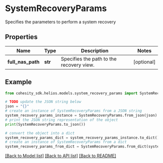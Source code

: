 # SystemRecoveryParams

Specifies the parameters to perform a system recovery

## Properties

Name | Type | Description | Notes
------------ | ------------- | ------------- | -------------
**full_nas_path** | **str** | Specifies the path to the recovery view. | [optional] 

## Example

```python
from cohesity_sdk.helios.models.system_recovery_params import SystemRecoveryParams

# TODO update the JSON string below
json = "{}"
# create an instance of SystemRecoveryParams from a JSON string
system_recovery_params_instance = SystemRecoveryParams.from_json(json)
# print the JSON string representation of the object
print(SystemRecoveryParams.to_json())

# convert the object into a dict
system_recovery_params_dict = system_recovery_params_instance.to_dict()
# create an instance of SystemRecoveryParams from a dict
system_recovery_params_from_dict = SystemRecoveryParams.from_dict(system_recovery_params_dict)
```
[[Back to Model list]](../README.md#documentation-for-models) [[Back to API list]](../README.md#documentation-for-api-endpoints) [[Back to README]](../README.md)


